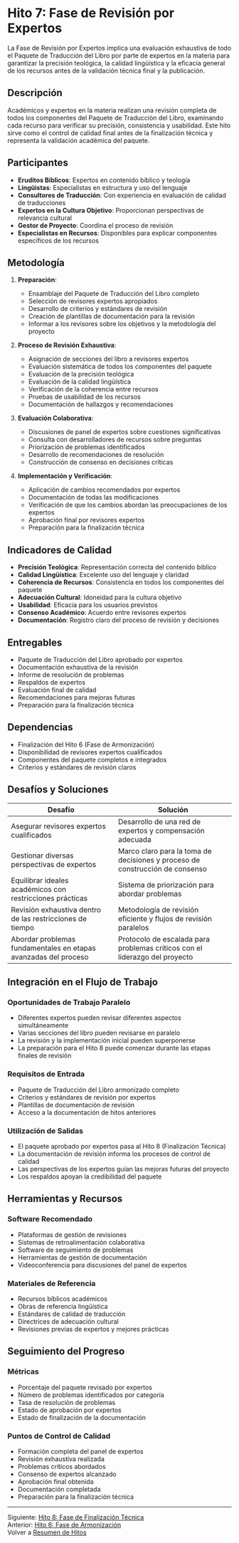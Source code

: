 # Hito 7: Fase de Revisión por Expertos

La Fase de Revisión por Expertos implica una evaluación exhaustiva de todo el Paquete de Traducción del Libro por parte de expertos en la materia para garantizar la precisión teológica, la calidad lingüística y la eficacia general de los recursos antes de la validación técnica final y la publicación.

## Descripción

Académicos y expertos en la materia realizan una revisión completa de todos los componentes del Paquete de Traducción del Libro, examinando cada recurso para verificar su precisión, consistencia y usabilidad. Este hito sirve como el control de calidad final antes de la finalización técnica y representa la validación académica del paquete.

## Participantes

- **Eruditos Bíblicos**: Expertos en contenido bíblico y teología
- **Lingüistas**: Especialistas en estructura y uso del lenguaje
- **Consultores de Traducción**: Con experiencia en evaluación de calidad de traducciones
- **Expertos en la Cultura Objetivo**: Proporcionan perspectivas de relevancia cultural
- **Gestor de Proyecto**: Coordina el proceso de revisión
- **Especialistas en Recursos**: Disponibles para explicar componentes específicos de los recursos

## Metodología

1. **Preparación**: 
   - Ensamblaje del Paquete de Traducción del Libro completo
   - Selección de revisores expertos apropiados
   - Desarrollo de criterios y estándares de revisión
   - Creación de plantillas de documentación para la revisión
   - Informar a los revisores sobre los objetivos y la metodología del proyecto

2. **Proceso de Revisión Exhaustiva**:
   - Asignación de secciones del libro a revisores expertos
   - Evaluación sistemática de todos los componentes del paquete
   - Evaluación de la precisión teológica
   - Evaluación de la calidad lingüística
   - Verificación de la coherencia entre recursos
   - Pruebas de usabilidad de los recursos
   - Documentación de hallazgos y recomendaciones

3. **Evaluación Colaborativa**:
   - Discusiones de panel de expertos sobre cuestiones significativas
   - Consulta con desarrolladores de recursos sobre preguntas
   - Priorización de problemas identificados
   - Desarrollo de recomendaciones de resolución
   - Construcción de consenso en decisiones críticas

4. **Implementación y Verificación**:
   - Aplicación de cambios recomendados por expertos
   - Documentación de todas las modificaciones
   - Verificación de que los cambios abordan las preocupaciones de los expertos
   - Aprobación final por revisores expertos
   - Preparación para la finalización técnica

## Indicadores de Calidad

- **Precisión Teológica**: Representación correcta del contenido bíblico
- **Calidad Lingüística**: Excelente uso del lenguaje y claridad
- **Coherencia de Recursos**: Consistencia en todos los componentes del paquete
- **Adecuación Cultural**: Idoneidad para la cultura objetivo
- **Usabilidad**: Eficacia para los usuarios previstos
- **Consenso Académico**: Acuerdo entre revisores expertos
- **Documentación**: Registro claro del proceso de revisión y decisiones

## Entregables

- Paquete de Traducción del Libro aprobado por expertos
- Documentación exhaustiva de la revisión
- Informe de resolución de problemas
- Respaldos de expertos
- Evaluación final de calidad
- Recomendaciones para mejoras futuras
- Preparación para la finalización técnica

## Dependencias

- Finalización del Hito 6 (Fase de Armonización)
- Disponibilidad de revisores expertos cualificados
- Componentes del paquete completos e integrados
- Criterios y estándares de revisión claros

## Desafíos y Soluciones

| Desafío | Solución |
|-----------|----------|
| Asegurar revisores expertos cualificados | Desarrollo de una red de expertos y compensación adecuada |
| Gestionar diversas perspectivas de expertos | Marco claro para la toma de decisiones y proceso de construcción de consenso |
| Equilibrar ideales académicos con restricciones prácticas | Sistema de priorización para abordar problemas |
| Revisión exhaustiva dentro de las restricciones de tiempo | Metodología de revisión eficiente y flujos de revisión paralelos |
| Abordar problemas fundamentales en etapas avanzadas del proceso | Protocolo de escalada para problemas críticos con el liderazgo del proyecto |

## Integración en el Flujo de Trabajo

### Oportunidades de Trabajo Paralelo
- Diferentes expertos pueden revisar diferentes aspectos simultáneamente
- Varias secciones del libro pueden revisarse en paralelo
- La revisión y la implementación inicial pueden superponerse
- La preparación para el Hito 8 puede comenzar durante las etapas finales de revisión

### Requisitos de Entrada
- Paquete de Traducción del Libro armonizado completo
- Criterios y estándares de revisión por expertos
- Plantillas de documentación de revisión
- Acceso a la documentación de hitos anteriores

### Utilización de Salidas
- El paquete aprobado por expertos pasa al Hito 8 (Finalización Técnica)
- La documentación de revisión informa los procesos de control de calidad
- Las perspectivas de los expertos guían las mejoras futuras del proyecto
- Los respaldos apoyan la credibilidad del paquete

## Herramientas y Recursos

### Software Recomendado
- Plataformas de gestión de revisiones
- Sistemas de retroalimentación colaborativa
- Software de seguimiento de problemas
- Herramientas de gestión de documentación
- Videoconferencia para discusiones del panel de expertos

### Materiales de Referencia
- Recursos bíblicos académicos
- Obras de referencia lingüística
- Estándares de calidad de traducción
- Directrices de adecuación cultural
- Revisiones previas de expertos y mejores prácticas

## Seguimiento del Progreso

### Métricas
- Porcentaje del paquete revisado por expertos
- Número de problemas identificados por categoría
- Tasa de resolución de problemas
- Estado de aprobación por expertos
- Estado de finalización de la documentación

### Puntos de Control de Calidad
- Formación completa del panel de expertos
- Revisión exhaustiva realizada
- Problemas críticos abordados
- Consenso de expertos alcanzado
- Aprobación final obtenida
- Documentación completada
- Preparación para la finalización técnica

---

Siguiente: [Hito 8: Fase de Finalización Técnica](./milestone8.md)  
Anterior: [Hito 6: Fase de Armonización](./milestone6.md)  
Volver a [Resumen de Hitos](./README.md) 